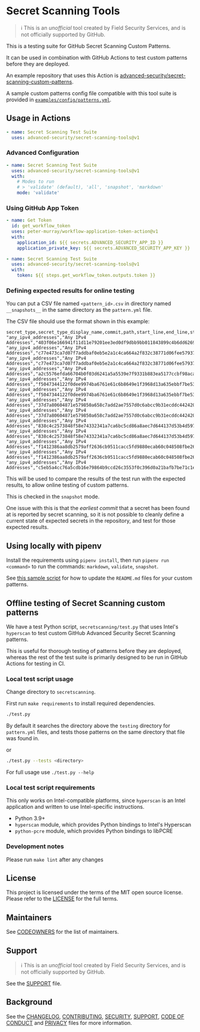 # Secret Scanning Tools

> ℹ️ This is an _unofficial_ tool created by Field Security Services, and is not officially supported by GitHub.

This is a testing suite for GitHub Secret Scanning Custom Patterns.

It can be used in combination with GitHub Actions to test custom patterns before they are deployed.

An example repository that uses this Action is [advanced-security/secret-scanning-custom-patterns](https://github.com/advanced-security/secret-scanning-custom-patterns).

A sample custom patterns config file compatible with this tool suite is provided in [`examples/config/patterns.yml`](examples/config/patterns.yml).

## Usage in Actions

```yaml
- name: Secret Scanning Test Suite
  uses: advanced-security/secret-scanning-tools@v1
```

### Advanced Configuration

```yaml
- name: Secret Scanning Test Suite
  uses: advanced-security/secret-scanning-tools@v1
  with:
    # Modes to run
    # > 'validate' (default), 'all', 'snapshot', 'markdown'
    mode: 'validate'
```

### Using GitHub App Token

```yaml
- name: Get Token
  id: get_workflow_token
  uses: peter-murray/workflow-application-token-action@v1
  with:
    application_id: ${{ secrets.ADVANCED_SECURITY_APP_ID }}
    application_private_key: ${{ secrets.ADVANCED_SECURITY_APP_KEY }}

- name: Secret Scanning Test Suite
  uses: advanced-security/secret-scanning-tools@v1
  with:
    token: ${{ steps.get_workflow_token.outputs.token }}
```

### Defining expected results for online testing

You can put a CSV file named `<pattern_id>.csv` in directory named `__snapshots__` in the same directory as the `pattern.yml` file.

The CSV file should use the format shown in this example:

```csv
secret_type,secret_type_display_name,commit,path,start_line,end_line,start_column,end_column
"any_ipv4_addresses","Any IPv4 Addresses","403f06e166941f11d11e79201ee3ed0df9dbb9bb011843899c4b6dd62693b27d","configs/pom.xml","42","42","22","30",
"any_ipv4_addresses","Any IPv4 Addresses","c77e473ca7d07f7addbaf0eb5e2a1c4ca664a2f832c38771d06fee5793704a64","uri/ipaddresses/ipv4_random.txt","11","11","18","30",
"any_ipv4_addresses","Any IPv4 Addresses","c77e473ca7d07f7addbaf0eb5e2a1c4ca664a2f832c38771d06fee5793704a64","uri/ipv4_random.txt","11","11","18","30",
"any_ipv4_addresses","Any IPv4 Addresses","a2c5576efda66704b0f03d6241a5a5539e7f9331b883ea5177ccbf98aca615ac","uri/ipv4.txt","1","1","1","8",
"any_ipv4_addresses","Any IPv4 Addresses","f5047344122f0dee9974ba6761e61c6b8649e1f3968d13a635ebbf7be53a3a0d","uri/ipaddresses/ipv4_private.txt","8","8","1","9",
"any_ipv4_addresses","Any IPv4 Addresses","f5047344122f0dee9974ba6761e61c6b8649e1f3968d13a635ebbf7be53a3a0d","uri/ipv4_private.txt","8","8","1","9",
"any_ipv4_addresses","Any IPv4 Addresses","37d7a80604871e579850a658c7add2ae7557d0c6abcc9b31ecddc4424207eba3","uri/ipaddresses/ipv4_private.txt","7","7","1","12",
"any_ipv4_addresses","Any IPv4 Addresses","37d7a80604871e579850a658c7add2ae7557d0c6abcc9b31ecddc4424207eba3","uri/ipv4_private.txt","7","7","1","12",
"any_ipv4_addresses","Any IPv4 Addresses","838c4c2573848f58e74332341a7ca6bc5cd86a8aec7d644137d53b4d597f10f5","uri/ipaddresses/ipv4_random.txt","7","7","1","8",
"any_ipv4_addresses","Any IPv4 Addresses","838c4c2573848f58e74332341a7ca6bc5cd86a8aec7d644137d53b4d597f10f5","uri/ipv4_random.txt","7","7","1","8",
"any_ipv4_addresses","Any IPv4 Addresses","f1412386aa8db2579aff2636cb9511cacc5fd9880ecab60c048508fbe26ee4d9","uri/ipaddresses/ipv4_random.txt","6","6","1","8",
"any_ipv4_addresses","Any IPv4 Addresses","f1412386aa8db2579aff2636cb9511cacc5fd9880ecab60c048508fbe26ee4d9","uri/ipv4_random.txt","6","6","1","8",
"any_ipv4_addresses","Any IPv4 Addresses","c5eb5a4cc76a5cdb16e79864b9ccd26c3553f0c396d0a21bafb7be71c1efcd8c","uri/ipv4.txt","3","3","9","20",
```

This will be used to compare the results of the test run with the expected results, to allow online testing of custom patterns.

This is checked in the `snapshot` mode.

One issue with this is that the _earliest commit_ that a secret has been found at is reported by secret scanning, so it is not possible to cleanly define a current state of expected secrets in the repository, and test for those expected results.

## Using locally with pipenv

Install the requirements using `pipenv install`, then run `pipenv run <command>` to run the commands: `markdown`, `validate`, `snapshot`.

See [this sample script](./examples/update_custom_patterns_readme.sh) for how to update the `README.md` files for your custom patterns.

## Offline testing of Secret Scanning custom patterns

We have a test Python script, `secretscanning/test.py` that uses Intel's `hyperscan` to test custom GitHub Advanced Security Secret Scanning patterns.

This is useful for thorough testing of patterns before they are deployed, whereas the rest of the test suite is primarily designed to be run in GitHub Actions for testing in CI.

### Local test script usage

Change directory to `secretscanning`.

First run `make requirements` to install required dependencies.

``` bash
./test.py
```

By default it searches the directory above the `testing` directory for `pattern.yml` files, and tests those patterns on the same directory that file was found in.

or

``` bash
./test.py --tests <directory>
```

For full usage use `./test.py --help`

### Local test script requirements

This only works on Intel-compatible platforms, since `hyperscan` is an Intel application and written to use Intel-specific instructions.

* Python 3.9+
* `hyperscan` module, which provides Python bindings to Intel's Hyperscan
* `python-pcre` module, which provides Python bindings to libPCRE

### Development notes

Please run `make lint` after any changes

## License

This project is licensed under the terms of the MIT open source license. Please refer to the [LICENSE](LICENSE) for the full terms.

## Maintainers

See [CODEOWNERS](CODEOWNERS) for the list of maintainers.

## Support

> ℹ️ This is an _unofficial_ tool created by Field Security Services, and is not officially supported by GitHub.

See the [SUPPORT](SUPPORT.md) file.

## Background

See the [CHANGELOG](CHANGELOG.md), [CONTRIBUTING](CONTRIBUTING.md), [SECURITY](SECURITY.md), [SUPPORT](SUPPORT.md), [CODE OF CONDUCT](CODE_OF_CONDUCT.md) and [PRIVACY](PRIVACY.md) files for more information.
